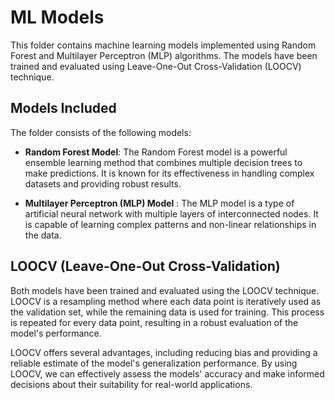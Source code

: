 # ML Models

This folder contains machine learning models implemented using Random Forest and Multilayer Perceptron (MLP) algorithms. The models have been trained and evaluated using Leave-One-Out Cross-Validation (LOOCV) technique.

## Models Included

The folder consists of the following models:

* **Random Forest Model**: The Random Forest model is a powerful ensemble learning method that combines multiple decision trees to make predictions. It is known for its effectiveness in handling complex datasets and providing robust results.

* **Multilayer Perceptron (MLP) Model** : The MLP model is a type of artificial neural network with multiple layers of interconnected nodes. It is capable of learning complex patterns and non-linear relationships in the data.

## LOOCV (Leave-One-Out Cross-Validation)

Both models have been trained and evaluated using the LOOCV technique. LOOCV is a resampling method where each data point is iteratively used as the validation set, while the remaining data is used for training. This process is repeated for every data point, resulting in a robust evaluation of the model's performance.

LOOCV offers several advantages, including reducing bias and providing a reliable estimate of the model's generalization performance. By using LOOCV, we can effectively assess the models' accuracy and make informed decisions about their suitability for real-world applications.